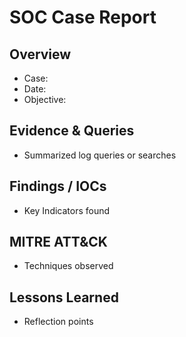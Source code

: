 # SOC Case Report

## Overview
- Case: 
- Date: 
- Objective: 

## Evidence & Queries
- Summarized log queries or searches  

## Findings / IOCs
- Key Indicators found  

## MITRE ATT&CK
- Techniques observed  

## Lessons Learned
- Reflection points
